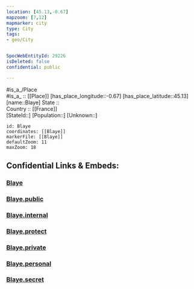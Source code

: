 ```yaml
---
location: [45.13,-0.67] 
mapzoom: [7,12] 
mapmarker: city 
type: City
tags:
- geo/City


SpocWebEntityId: 29226
isDeleted: false
confidential: public

---
```

#is_a_/Place  
#is_a_ :: [[Place]] 
[has_place_longitude::-0.67] 
[has_place_latitude::45.13] 
[name::Blaye] 
State ::  
Country :: [[France]]  
[StateId::] 
[Population::] 
[Unknown::] 


```leaflet
id: Blaye
coordinates: [[Blaye]] 
markerFile: [[Blaye]] 
defaultZoom: 11 
maxZoom: 18
```


## Confidential Links & Embeds: 

### [Blaye](/_Standards/Earth/Continent/Europe/Europe~West/France/regions~France/Nouvelle-Aquitaine/Blaye.md) 

### [Blaye.public](/_public/Earth/Continent/Europe/Europe~West/France/regions~France/Nouvelle-Aquitaine/Blaye.public.md) 

### [Blaye.internal](/_internal/Earth/Continent/Europe/Europe~West/France/regions~France/Nouvelle-Aquitaine/Blaye.internal.md) 

### [Blaye.protect](/_protect/Earth/Continent/Europe/Europe~West/France/regions~France/Nouvelle-Aquitaine/Blaye.protect.md) 

### [Blaye.private](/_private/Earth/Continent/Europe/Europe~West/France/regions~France/Nouvelle-Aquitaine/Blaye.private.md) 

### [Blaye.personal](/_personal/Earth/Continent/Europe/Europe~West/France/regions~France/Nouvelle-Aquitaine/Blaye.personal.md) 

### [Blaye.secret](/_secret/Earth/Continent/Europe/Europe~West/France/regions~France/Nouvelle-Aquitaine/Blaye.secret.md)

